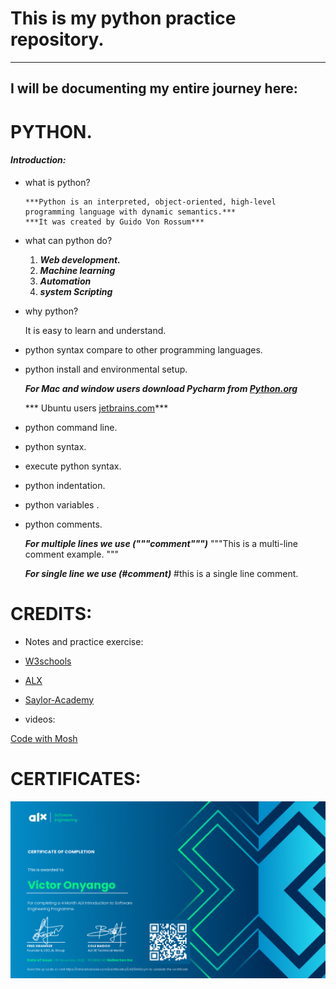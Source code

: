 # This is my python practice repository.
---------------------------------------------------------------------------------------------------------------------------------------------------
I will be documenting my entire journey here:
---------------------------------------------------------------------------------------------------------------------------------------------------

# PYTHON.
#### *Introduction:*

- what is python?
  
      ***Python is an interpreted, object-oriented, high-level programming language with dynamic semantics.***
      ***It was created by Guido Von Rossum***
  
- what can python do?
  
   1. ***Web development.***
   2. ***Machine learning***
   3. ***Automation***
   4. ***system Scripting***
      
- why python?
  
  It is easy to learn  and understand.
  
- python syntax compare to other programming languages.
- python install and environmental setup.
  
    ***For Mac and window users download Pycharm from [Python.org](https://www.python.org/)***
  
    *** Ubuntu users [jetbrains.com](https://www.jetbrains.com/pycharm/)***
  
- python command line.
- python syntax.
- execute python syntax.
- python indentation.
- python variables .
- python comments.
  
  ***For multiple lines we use ("""comment""")***
    """This is a
     multi-line comment
   example.
  """
  
  ***For single line we use (#comment)***
  #this is a single line comment.

# CREDITS:
- Notes and practice exercise:
  
- [W3schools](https://profile.w3schools.com/)

- [ALX](https://www.alxafrica.com/)
  
- [Saylor-Academy](https://learn.saylor.org/)
  
- videos:
  
 [Code with Mosh](https://youtu.be/kqtD5dpn9C8?feature=shared)

 # CERTIFICATES:
 ![ALX_CERT](Introduction-to-swe-0623-certificate-victor-onyango.png)
